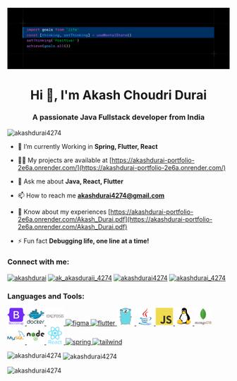 ![MasterHead](https://raw.githubusercontent.com/akashdurai4274/Java-UMS/main/vercel.png)
<h1 align="center">Hi 👋, I'm Akash Choudri Durai</h1>
<h3 align="center">A passionate Java Fullstack developer from India</h3>

<p align="left"> <img src="https://komarev.com/ghpvc/?username=akashdurai4274&label=Profile%20views&color=0e75b6&style=flat" alt="akashdurai4274" /> </p>

- 🌱 I’m currently Working in **Spring, Flutter, React**

- 👨‍💻 My projects are available at [https://akashdurai-portfolio-2e6a.onrender.com/](https://akashdurai-portfolio-2e6a.onrender.com/)

- 💬 Ask me about **Java, React, Flutter**

- 📫 How to reach me **akashdurai4274@gmail.com**

- 📄 Know about my experiences [https://akashdurai-portfolio-2e6a.onrender.com/Akash_Durai.pdf](https://akashdurai-portfolio-2e6a.onrender.com/Akash_Durai.pdf)

- ⚡ Fun fact **Debugging life, one line at a time!**

<h3 align="left">Connect with me:</h3>
<p align="left">
<a href="https://linkedin.com/in/akashdurai" target="blank"><img align="center" src="https://raw.githubusercontent.com/rahuldkjain/github-profile-readme-generator/master/src/images/icons/Social/linked-in-alt.svg" alt="akashdurai" height="30" width="40" /></a>
<a href="https://instagram.com/ak_akasduraii_4274" target="blank"><img align="center" src="https://raw.githubusercontent.com/rahuldkjain/github-profile-readme-generator/master/src/images/icons/Social/instagram.svg" alt="ak_akasduraii_4274" height="30" width="40" /></a>
<a href="https://www.hackerrank.com/akashdurai4274" target="blank"><img align="center" src="https://raw.githubusercontent.com/rahuldkjain/github-profile-readme-generator/master/src/images/icons/Social/hackerrank.svg" alt="akashdurai4274" height="30" width="40" /></a>
<a href="https://www.leetcode.com/akashdurai_4274" target="blank"><img align="center" src="https://raw.githubusercontent.com/rahuldkjain/github-profile-readme-generator/master/src/images/icons/Social/leet-code.svg" alt="akashdurai_4274" height="30" width="40" /></a>
</p>

<h3 align="left">Languages and Tools:</h3>
<p align="left"> <a href="https://getbootstrap.com" target="_blank" rel="noreferrer"> <img src="https://raw.githubusercontent.com/devicons/devicon/master/icons/bootstrap/bootstrap-plain-wordmark.svg" alt="bootstrap" width="40" height="40"/> </a> <a href="https://www.docker.com/" target="_blank" rel="noreferrer"> <img src="https://raw.githubusercontent.com/devicons/devicon/master/icons/docker/docker-original-wordmark.svg" alt="docker" width="40" height="40"/> </a> <a href="https://expressjs.com" target="_blank" rel="noreferrer"> <img src="https://raw.githubusercontent.com/devicons/devicon/master/icons/express/express-original-wordmark.svg" alt="express" width="40" height="40"/> </a> <a href="https://www.figma.com/" target="_blank" rel="noreferrer"> <img src="https://www.vectorlogo.zone/logos/figma/figma-icon.svg" alt="figma" width="40" height="40"/> </a> <a href="https://flutter.dev" target="_blank" rel="noreferrer"> <img src="https://www.vectorlogo.zone/logos/flutterio/flutterio-icon.svg" alt="flutter" width="40" height="40"/> </a> <a href="https://golang.org" target="_blank" rel="noreferrer"> <img src="https://raw.githubusercontent.com/devicons/devicon/master/icons/go/go-original.svg" alt="go" width="40" height="40"/> </a> <a href="https://www.java.com" target="_blank" rel="noreferrer"> <img src="https://raw.githubusercontent.com/devicons/devicon/master/icons/java/java-original.svg" alt="java" width="40" height="40"/> </a> <a href="https://developer.mozilla.org/en-US/docs/Web/JavaScript" target="_blank" rel="noreferrer"> <img src="https://raw.githubusercontent.com/devicons/devicon/master/icons/javascript/javascript-original.svg" alt="javascript" width="40" height="40"/> </a> <a href="https://www.linux.org/" target="_blank" rel="noreferrer"> <img src="https://raw.githubusercontent.com/devicons/devicon/master/icons/linux/linux-original.svg" alt="linux" width="40" height="40"/> </a> <a href="https://www.mongodb.com/" target="_blank" rel="noreferrer"> <img src="https://raw.githubusercontent.com/devicons/devicon/master/icons/mongodb/mongodb-original-wordmark.svg" alt="mongodb" width="40" height="40"/> </a> <a href="https://www.mysql.com/" target="_blank" rel="noreferrer"> <img src="https://raw.githubusercontent.com/devicons/devicon/master/icons/mysql/mysql-original-wordmark.svg" alt="mysql" width="40" height="40"/> </a> <a href="https://nodejs.org" target="_blank" rel="noreferrer"> <img src="https://raw.githubusercontent.com/devicons/devicon/master/icons/nodejs/nodejs-original-wordmark.svg" alt="nodejs" width="40" height="40"/> </a> <a href="https://reactjs.org/" target="_blank" rel="noreferrer"> <img src="https://raw.githubusercontent.com/devicons/devicon/master/icons/react/react-original-wordmark.svg" alt="react" width="40" height="40"/> </a> <a href="https://spring.io/" target="_blank" rel="noreferrer"> <img src="https://www.vectorlogo.zone/logos/springio/springio-icon.svg" alt="spring" width="40" height="40"/> </a> <a href="https://tailwindcss.com/" target="_blank" rel="noreferrer"> <img src="https://www.vectorlogo.zone/logos/tailwindcss/tailwindcss-icon.svg" alt="tailwind" width="40" height="40"/> </a> </p>

<p><img align="left" src="https://github-readme-stats.vercel.app/api/top-langs?username=akashdurai4274&show_icons=true&locale=en&layout=compact" alt="akashdurai4274" /></p>

<p>&nbsp;<img align="center" src="https://github-readme-stats.vercel.app/api?username=akashdurai4274&show_icons=true&locale=en" alt="akashdurai4274" /></p>

<p><img align="center" src="https://github-readme-streak-stats.herokuapp.com/?user=akashdurai4274&" alt="akashdurai4274" /></p>
